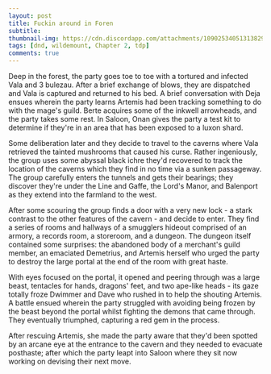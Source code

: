 ```yaml
---
layout: post
title: Fuckin around in Foren
subtitle: 
thumbnail-img: https://cdn.discordapp.com/attachments/1090253405131382934/1093155283712364665/qtd2avR.png
tags: [dnd, wildemount, Chapter 2, tdp]
comments: true
--- 
```

 
Deep in the forest, the party goes toe to toe with a tortured and infected Vala and 3 bulezau.  After a brief exchange of blows, they are dispatched and Vala is captured and returned to his bed.  A brief conversation with Deja ensues wherein the party learns Artemis had been tracking something to do with the mage's guild.  Berte acquires some of the inkwell arrowheads, and the party takes some rest.  In Saloon, Onan gives the party a test kit to determine if they're in an area that has been exposed to a luxon shard. 

Some deliberation later and they decide to travel to the caverns where Vala retrieved the tainted mushrooms that caused his curse.  Rather ingeniously, the group uses some abyssal black ichre they'd recovered to track the location of the caverns which they find in no time via a sunken passageway.  The group carefully enters the tunnels and gets their bearings; they discover they're under the Line and Gaffe, the Lord's Manor, and Balenport as they extend into the farmland to the west.

After some scouring the group finds a door with a very new lock - a stark contrast to the other features of the cavern - and decide to enter.  They find a series of rooms and hallways of a smugglers hideout comprised of an armory, a records room, a storeroom, and a dungeon.  The dungeon itself contained some surprises: the abandoned body of a merchant's guild member, an emaciated Demetrius, and Artemis herself who urged the party to destroy the large portal at the end of the room with great haste.

With eyes focused on the portal, it opened and peering through was a large beast, tentacles for hands, dragons' feet, and two ape-like heads - its gaze totally froze Dwimmer and Dave who rushed in to help the shouting Artemis.  A battle ensued wherein the party struggled with avoiding being frozen by the beast beyond the portal whilst fighting the demons that came through.  They eventually triumphed, capturing a red gem in the process. 

After rescuing Artemis, she made the party aware that they'd been spotted by an arcane eye at the entrance to the cavern and they needed to evacuate posthaste; after which the party leapt into Saloon where they sit now working on devising their next move.

